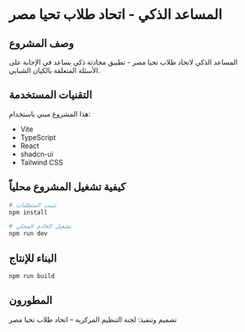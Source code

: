 # المساعد الذكي - اتحاد طلاب تحيا مصر

## وصف المشروع

المساعد الذكي لاتحاد طلاب تحيا مصر - تطبيق محادثة ذكي يساعد في الإجابة على الأسئلة المتعلقة بالكيان الشبابي.

## التقنيات المستخدمة

هذا المشروع مبني باستخدام:

- Vite
- TypeScript
- React
- shadcn-ui
- Tailwind CSS

## كيفية تشغيل المشروع محلياً

```sh
# تثبيت المتطلبات
npm install

# تشغيل الخادم المحلي
npm run dev
```

## البناء للإنتاج

```sh
npm run build
```

## المطورون

تصميم وتنفيذ: لجنة التنظيم المركزية – اتحاد طلاب تحيا مصر
